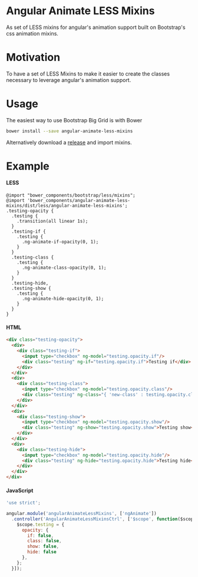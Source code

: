 Angular Animate LESS Mixins
===========================

As set of LESS mixins for angular's animation support built on Bootstrap's css animation mixins.

Motivation
==========
To have a set of LESS Mixins to make it easier to create the classes necessary to leverage angular's animation support.

Usage
=====
The easiest way to use Bootstrap Big Grid is with Bower
```bash
bower install --save angular-animate-less-mixins
```

Alternatively download a [release](https://github.com/BenWhitehead/angular-animate-less-mixins/releases) and import mixins.

Example
=======
#### LESS
```less
@import "bower_components/bootstrap/less/mixins";
@import 'bower_components/angular-animate-less-mixins/dist/less/angular-animate-less-mixins';
.testing-opacity {
  .testing {
    .transition(all linear 1s);
  }
  .testing-if {
    .testing {
      .ng-animate-if-opacity(0, 1);
    }
  }
  .testing-class {
    .testing {
      .ng-animate-class-opacity(0, 1);
    }
  }
  .testing-hide,
  .testing-show {
    .testing {
      .ng-animate-hide-opacity(0, 1);
    }
  }
}
```
#### HTML
```html
<div class="testing-opacity">
  <div>
    <div class="testing-if">
      <input type="checkbox" ng-model="testing.opacity.if"/>
      <div class="testing" ng-if="testing.opacity.if">Testing if</div>
    </div>
  </div>
  <div>
    <div class="testing-class">
      <input type="checkbox" ng-model="testing.opacity.class"/>
      <div class="testing" ng-class="{ 'new-class' : testing.opacity.class }">Testing class</div>
    </div>
  </div>
  <div>
    <div class="testing-show">
      <input type="checkbox" ng-model="testing.opacity.show"/>
      <div class="testing" ng-show="testing.opacity.show">Testing show</div>
    </div>
  </div>
  <div>
    <div class="testing-hide">
      <input type="checkbox" ng-model="testing.opacity.hide"/>
      <div class="testing" ng-hide="testing.opacity.hide">Testing hide</div>
    </div>
  </div>
</div>
```
#### JavaScript
```js
'use strict';

angular.module('angularAnimateLessMixins', ['ngAnimate'])
  .controller('AngularAnimateLessMixinsCtrl', ['$scope', function($scope) {
    $scope.testing = {
      opacity: {
        if: false,
        class: false,
        show: false,
        hide: false
      },
    };
  }]);
```
